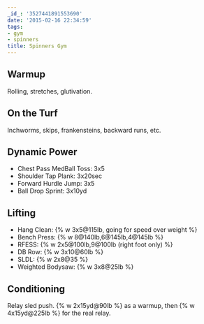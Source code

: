 ```yaml
---
_id_: '3527441891553690'
date: '2015-02-16 22:34:59'
tags:
- gym
- spinners
title: Spinners Gym
---
```


## Warmup

Rolling, stretches, glutivation.

## On the Turf

Inchworms, skips, frankensteins, backward runs, etc.

## Dynamic Power

- Chest Pass MedBall Toss: 3x5
- Shoulder Tap Plank: 3x20sec
- Forward Hurdle Jump: 3x5
- Ball Drop Sprint: 3x10yd

## Lifting

- Hang Clean: {% w 3x5@115lb, going for speed over weight %}
- Bench Press: {% w 8@140lb,6@145lb,4@145lb %}
- RFESS: {% w 2x5@100lb,9@100lb (right foot only) %}
- DB Row: {% w 3x10@60lb %}
- SLDL: {% w 2x8@35 %}
- Weighted Bodysaw: {% w 3x8@25lb %}

## Conditioning

Relay sled push. {% w 2x15yd@90lb %} as a warmup, then {% w 4x15yd@225lb %} for the real relay.
